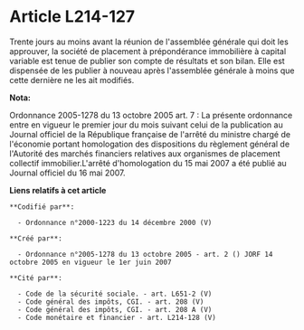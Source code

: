 # Article L214-127

Trente jours au moins avant la réunion de l'assemblée générale qui doit les approuver, la société de placement à
prépondérance immobilière à capital variable est tenue de publier son compte de résultats et son bilan. Elle est dispensée de
les publier à nouveau après l'assemblée générale à moins que cette dernière ne les ait modifiés.

**Nota:**

Ordonnance 2005-1278 du 13 octobre 2005 art. 7 : La présente ordonnance entre en vigueur le premier jour du mois suivant
celui de la publication au Journal officiel de la République française de l'arrêté du ministre chargé de l'économie portant
homologation des dispositions du règlement général de l'Autorité des marchés financiers relatives aux organismes de placement
collectif immobilier.L'arrêté d'homologation du 15 mai 2007 a été publié au Journal officiel du 16 mai 2007.

**Liens relatifs à cet article**

	**Codifié par**:

	  - Ordonnance n°2000-1223 du 14 décembre 2000 (V)

	**Créé par**:

	  - Ordonnance n°2005-1278 du 13 octobre 2005 - art. 2 () JORF 14 octobre 2005 en vigueur le 1er juin 2007

	**Cité par**:

	  - Code de la sécurité sociale. - art. L651-2 (V)
	  - Code général des impôts, CGI. - art. 208 (V)
	  - Code général des impôts, CGI. - art. 208 A (V)
	  - Code monétaire et financier - art. L214-128 (V)
